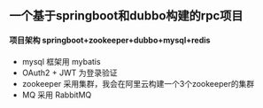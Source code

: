 ## 一个基于springboot和dubbo构建的rpc项目
#### 项目架构 springboot+zookeeper+dubbo+mysql+redis 
+ mysql 框架用 mybatis 
+ OAuth2 + JWT 为登录验证 
+ zookeeper 采用集群，我会在阿里云构建一个3个zookeeper的集群 
+ MQ 采用 RabbitMQ
